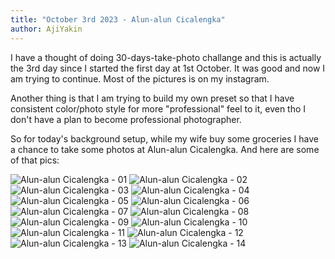 ```yaml
---
title: "October 3rd 2023 - Alun-alun Cicalengka"
author: AjiYakin
---
```


I have a thought of doing 30-days-take-photo challange and this is actually the 3rd day since I started the first day at 1st October. It was good and now I am trying to continue. Most of the pictures is on my instagram.

Another thing is that I am trying to build my own preset so that I have consistent color/photo style for more "professional" feel to it, even tho I don't have a plan to become professional photographer.

So for today's background setup, while my wife buy some groceries I have a chance to take some photos at Alun-alun Cicalengka. And here are some of that pics:

![Alun-alun Cicalengka - 01](/postimages/oct-3rd-2023-alun-alun-cicalengka-01.jpg)
![Alun-alun Cicalengka - 02](/postimages/oct-3rd-2023-alun-alun-cicalengka-02.jpg)
![Alun-alun Cicalengka - 03](/postimages/oct-3rd-2023-alun-alun-cicalengka-03.jpg)
![Alun-alun Cicalengka - 04](/postimages/oct-3rd-2023-alun-alun-cicalengka-04.jpg)
![Alun-alun Cicalengka - 05](/postimages/oct-3rd-2023-alun-alun-cicalengka-05.jpg)
![Alun-alun Cicalengka - 06](/postimages/oct-3rd-2023-alun-alun-cicalengka-06.jpg)
![Alun-alun Cicalengka - 07](/postimages/oct-3rd-2023-alun-alun-cicalengka-07.jpg)
![Alun-alun Cicalengka - 08](/postimages/oct-3rd-2023-alun-alun-cicalengka-08.jpg)
![Alun-alun Cicalengka - 09](/postimages/oct-3rd-2023-alun-alun-cicalengka-09.jpg)
![Alun-alun Cicalengka - 10](/postimages/oct-3rd-2023-alun-alun-cicalengka-10.jpg)
![Alun-alun Cicalengka - 11](/postimages/oct-3rd-2023-alun-alun-cicalengka-11.jpg)
![Alun-alun Cicalengka - 12](/postimages/oct-3rd-2023-alun-alun-cicalengka-12.jpg)
![Alun-alun Cicalengka - 13](/postimages/oct-3rd-2023-alun-alun-cicalengka-13.jpg)
![Alun-alun Cicalengka - 14](/postimages/oct-3rd-2023-alun-alun-cicalengka-14.jpg)